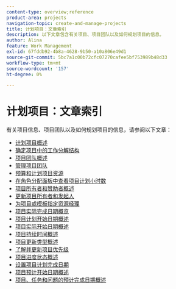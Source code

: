 ```yaml
---
content-type: overview;reference
product-area: projects
navigation-topic: create-and-manage-projects
title: 计划项目：文章索引
description: 以下文章包含有关项目、项目团队以及如何规划项目的信息。
author: Alina
feature: Work Management
exl-id: 67fddb92-4b8a-4628-9b50-a10a806e49d1
source-git-commit: 5bc7a1c00b72cfc07270cafee5bf753989b48d33
workflow-type: tm+mt
source-wordcount: '157'
ht-degree: 0%

---
```


# 计划项目：文章索引

<!-- Audited: 4/2025 -->

有关项目信息、项目团队以及如何规划项目的信息，请参阅以下文章：

* [计划项目概述](../../../manage-work/projects/planning-a-project/plan-project.md)
* [确定项目中的工作分解结构](../../../manage-work/projects/planning-a-project/determine-project-work-breakdown-structure.md)
* [项目团队概述](../../../manage-work/projects/planning-a-project/project-team-overview.md)
* [管理项目团队](../../../manage-work/projects/planning-a-project/manage-project-team.md)
* [预算和计划项目资源](../../../manage-work/projects/planning-a-project/budget-and-schedule-project-resources.md)
* [在角色分配面板中查看项目计划小时数](../../../manage-work/projects/planning-a-project/view-planed-hours-in-role-allocation-panel.md)
* [项目所有者和赞助者概述](../../../manage-work/projects/planning-a-project/project-owners-and-sponsors.md)
* [更新项目所有者和发起人](../../../manage-work/projects/planning-a-project/update-project-owners-and-sponsors.md)
* [为项目或模板指定资源经理](../../../manage-work/projects/planning-a-project/designate-resource-managers-for-projects-and-templates.md)
* [项目实际完成日期概览](../../../manage-work/projects/planning-a-project/project-actual-completion-date.md)
* [项目计划开始日期概述](../../../manage-work/projects/planning-a-project/project-planned-start-date.md)
* [项目实际开始日期概述](../../../manage-work/projects/planning-a-project/project-actual-start-date.md)
* [项目持续时间概述](../../../manage-work/projects/planning-a-project/project-duration.md)
* [项目更新类型概述](../../../manage-work/projects/planning-a-project/project-update-type-overview.md)
* [了解并更新项目优先级](../../../manage-work/projects/planning-a-project/project-priority.md)
* [项目进度状态概述](../../../manage-work/projects/planning-a-project/project-progress-status.md)
* [设置项目计划完成日期](../../../manage-work/projects/planning-a-project/project-planned-completion-date.md)
* [项目预计开始日期概述](../../../manage-work/projects/planning-a-project/project-projected-start-date.md)
* [项目、任务和问题的预计完成日期概述](../../../manage-work/projects/planning-a-project/project-projected-completion-date.md)
